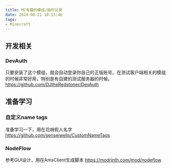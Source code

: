 ```yaml
---
title: MC有趣的模组/插件记录
date: 2024-08-21 10:53:46
tags: 
- Minecraft
---
```

## 开发相关
### DevAuth
只要安装了这个模组，就会自动登录你自己的正版账号。在测试客户端相关的模组的时候非常好用，特别是有自建的测试服务器的时候。
https://github.com/DJtheRedstoner/DevAuth

## 准备学习
### 自定义name tags
准备学习一下，用在花哨假人名字
https://github.com/senseiwells/CustomNameTags

### NodeFlow
参考GUI设计，用在AmsClient生成脚本
https://modrinth.com/mod/nodeflow